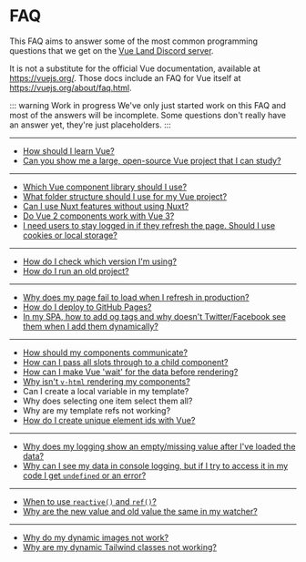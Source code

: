 # FAQ

This FAQ aims to answer some of the most common programming questions that we get on the [Vue Land Discord server](https://chat.vuejs.org/).

It is not a substitute for the official Vue documentation, available at <https://vuejs.org/>. Those docs include an FAQ for Vue itself at <https://vuejs.org/about/faq.html>.

::: warning Work in progress
We've only just started work on this FAQ and most of the answers will be incomplete. Some questions don't really have an answer yet, they're just placeholders.
:::

---

<!-- Learning -->

- [How should I learn Vue?](learning-vue)
- [Can you show me a large, open-source Vue project that I can study?](large-example-applications)

---

<!-- New project decisions -->

- [Which Vue component library should I use?](component-library)
- [What folder structure should I use for my Vue project?](folder-structure)
- [Can I use Nuxt features without using Nuxt?](nuxt-features)
- [Do Vue 2 components work with Vue 3?](vue-2-components-in-vue-3)
- [I need users to stay logged in if they refresh the page. Should I use cookies or local storage?](cookies-local-storage)

---

<!-- Working with npm -->

- [How do I check which version I'm using?](checking-versions)
- [How do I run an old project?](running-old-projects)

---

<!-- Deployment -->

- [Why does my page fail to load when I refresh in production?](production-page-refresh)
- [How do I deploy to GitHub Pages?](github-pages)
- [In my SPA, how to add og tags and why doesn't Twitter/Facebook see them when I add them dynamically?](og-tags)

---

<!-- Vue code patterns -->

- [How should my components communicate?](component-communication)
- [How can I pass all slots through to a child component?](forwarding-slots)
- [How can I make Vue 'wait' for the data before rendering?](delaying-rendering)
- [Why isn't `v-html` rendering my components?](components-in-v-html)
- Can I create a local variable in my template? <!-- scoped slot or v-for trick -->
- Why does selecting one item select them all?
- Why are my template refs not working? <!-- `v-for="i in foo" :ref="`xxx${i}`"` and `ref.value.foo()` failing due to `v-for`. -->
- [How do I create unique element ids with Vue?](unique-element-ids)

---

<!-- Debugging -->

- [Why does my logging show an empty/missing value after I've loaded the data?](logging-after-loading)
- [Why can I see my data in console logging, but if I try to access it in my code I get `undefined` or an error?](logging-is-live)

---

<!-- Common Vue misunderstandings -->

- [When to use `reactive()` and `ref()`?](reactive-ref)
- [Why are the new value and old value the same in my watcher?](deep-watcher-values)

---

<!-- Common tooling problems -->

- [Why do my dynamic images not work?](dynamic-images)
- [Why are my dynamic Tailwind classes not working?](missing-tailwind-classes)
